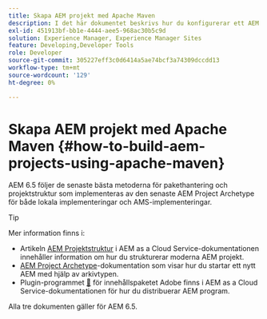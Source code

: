 ```yaml
---
title: Skapa AEM projekt med Apache Maven
description: I det här dokumentet beskrivs hur du konfigurerar ett AEM baserat på Apache Maven
exl-id: 451913bf-bb1e-4444-aee5-968ac30b5c9d
solution: Experience Manager, Experience Manager Sites
feature: Developing,Developer Tools
role: Developer
source-git-commit: 305227eff3c0d6414a5ae74bcf3a74309dccdd13
workflow-type: tm+mt
source-wordcount: '129'
ht-degree: 0%

---
```


# Skapa AEM projekt med Apache Maven {#how-to-build-aem-projects-using-apache-maven}

AEM 6.5 följer de senaste bästa metoderna för pakethantering och projektstruktur som implementeras av den senaste AEM Project Archetype för både lokala implementeringar och AMS-implementeringar.

>[!TIP]
>
>Mer information finns i:
>
>* Artikeln [AEM Projektstruktur](https://experienceleague.adobe.com/docs/experience-manager-cloud-service/implementing/developing/aem-project-content-package-structure.html?lang=sv-SE) i AEM as a Cloud Service-dokumentationen innehåller information om hur du strukturerar moderna AEM projekt.
>* [AEM Project Archetype](https://experienceleague.adobe.com/docs/experience-manager-core-components/using/developing/archetype/overview.html?lang=sv-SE)-dokumentation som visar hur du startar ett nytt AEM med hjälp av arkivtypen.
>* Plugin-programmet [&#128279;](https://experienceleague.adobe.com/docs/experience-manager-cloud-service/implementing/developer-tools/maven-plugin.html?lang=sv-SE#developer-tools) för innehållspaketet Adobe finns i AEM as a Cloud Service-dokumentationen för hur du distribuerar AEM program.
>
>Alla tre dokumenten gäller för AEM 6.5.
